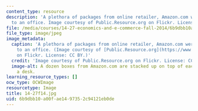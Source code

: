 ```yaml
---
content_type: resource
description: 'A plethora of packages from online retailer, Amazon.com were delivered
  to an office. Image courtesy of Public.Resource.org on Flickr. License: CC BY.'
file: /media/courses/14-27-economics-and-e-commerce-fall-2014/6b9dbb10a00fae1497352c94121eb0de_14-27f14.jpg
file_type: image/jpeg
image_metadata:
  caption: 'A plethora of packages from online retailer, Amazon.com were delivered
    to an office. (Image courtesy of [Public.Resource.org](https://www.flickr.com/photos/publicresourceorg/4245550588/sizes/o/)
    on Flickr. License: CC BY.)'
  credit: 'Image courtesy of Public.Resource.org on Flickr. License: CC BY.'
  image-alt: A dozen boxes from Amazon.com are stacked up on top of each other on
    a desk.
learning_resource_types: []
ocw_type: OCWImage
resourcetype: Image
title: 14-27f14.jpg
uid: 6b9dbb10-a00f-ae14-9735-2c94121eb0de
---
```

